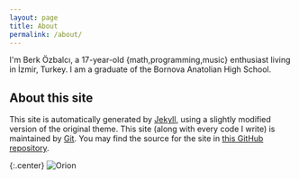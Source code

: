 ```yaml
---
layout: page
title: About
permalink: /about/
---
```


I'm Berk Özbalcı, a 17-year-old {math,programming,music} enthusiast living in İzmir, Turkey. I am a graduate of the Bornova Anatolian High School.

About this site
---------------

This site is automatically generated by [Jekyll][jekyll], using a slightly modified version of the original theme. This site (along with every code I write) is maintained by [Git][git]. You may find the source for the site in [this GitHub repository][gh-repo].

{:.center}
![Orion][orion]


[jekyll]: http://jekyllrb.com
[git]: https://git-scm.com
[gh-repo]: https://github.com/bozbalci/bozbalci.github.io
[orion]: https://bozbalci.github.io/orion.png

